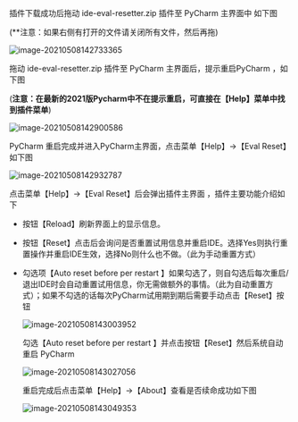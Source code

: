 插件下载成功后拖动 ide-eval-resetter.zip 插件至 PyCharm 主界面中 如下图

(**注意：如果右侧有打开的文件请关闭所有文件，然后再拖)

![image-20210508142733365](C:\Users\Administrator\AppData\Roaming\Typora\typora-user-images\image-20210508142733365.png)

拖动 ide-eval-resetter.zip 插件至 PyCharm 主界面后，提示重启PyCharm ，如下图

(**注意：在最新的2021版Pycharm中不在提示重启，可直接在【Help】菜单中找到插件菜单**)

![image-20210508142900586](C:\Users\Administrator\AppData\Roaming\Typora\typora-user-images\image-20210508142900586.png)

PyCharm 重启完成并进入PyCharm主界面，点击菜单【Help】->【Eval Reset】如下图

![image-20210508142932787](C:\Users\Administrator\AppData\Roaming\Typora\typora-user-images\image-20210508142932787.png)

点击菜单【Help】->【Eval Reset】后会弹出插件主界面 ，插件主要功能介绍如下



- 按钮【Reload】刷新界面上的显示信息。

- 按钮【Reset】点击后会询问是否重置试用信息并重启IDE。选择Yes则执行重置操作并重启IDE生效，选择No则什么也不做。（此为手动重置方式）

- 勾选项【Auto reset before per restart 】如果勾选了，则自勾选后每次重启/退出IDE时会自动重置试用信息，你无需做额外的事情。（此为自动重置方式）；如果不勾选的话每次PyCharm试用期到期后需要手动点击【Reset】按钮

  ![image-20210508143003952](C:\Users\Administrator\AppData\Roaming\Typora\typora-user-images\image-20210508143003952.png)

  勾选【Auto reset before per restart 】并点击按钮【Reset】然后系统自动重启 PyCharm

  ![image-20210508143027056](C:\Users\Administrator\AppData\Roaming\Typora\typora-user-images\image-20210508143027056.png)

  重启完成后点击菜单【Help】->【About】查看是否续命成功如下图

  ![image-20210508143049353](C:\Users\Administrator\AppData\Roaming\Typora\typora-user-images\image-20210508143049353.png)

  